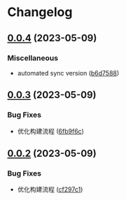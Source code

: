 # Changelog

## [0.0.4](https://github.com/terwer/zhihu-theme/compare/v0.0.3...v0.0.4) (2023-05-09)


### Miscellaneous

* automated sync version ([b6d7588](https://github.com/terwer/zhihu-theme/commit/b6d7588e3647b17ff64b1ea377472d50bd4ac723))

## [0.0.3](https://github.com/terwer/zhihu-theme/compare/v0.0.2...v0.0.3) (2023-05-09)


### Bug Fixes

* 优化构建流程 ([6fb9f6c](https://github.com/terwer/zhihu-theme/commit/6fb9f6cfde1941e913b27b4f8714250e59f97bc1))

## [0.0.2](https://github.com/terwer/zhihu-theme/compare/0.0.1...v0.0.2) (2023-05-09)


### Bug Fixes

* 优化构建流程 ([cf297c1](https://github.com/terwer/zhihu-theme/commit/cf297c14a96fcd8997acb79052d64f95cee63802))
